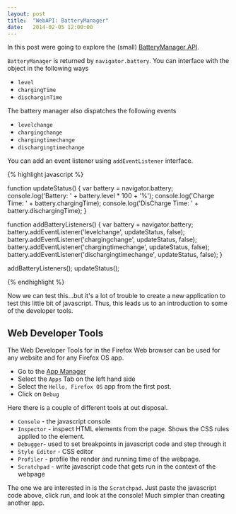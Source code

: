 ```yaml
---
layout: post
title:  "WebAPI: BatteryManager"
date:   2014-02-05 12:00:00
---
```



In this post were going to explore the (small) [BatteryManager API](https://developer.mozilla.org/en-US/docs/Web/API/BatteryManager).

`BatteryManager` is returned by `navigator.battery`. You can interface with the object in the following ways

* `level`
* `chargingTime`
* `discharginTime`

The battery manager also dispatches the following events

* `levelchange`
* `chargingchange`
* `chargingtimechange`
* `dischargingtimechange`

You can add an event listener using `addEventListener` interface.


{% highlight javascript %}

function updateStatus() {
    var battery = navigator.battery;
    console.log('Battery: ' + battery.level * 100 + '%');
    console.log('Charge Time: ' + battery.chargingTime);
    console.log('DisCharge Time: ' + battery.dischargingTime);
}

function addBatteryListeners() {
    var battery = navigator.battery;
    battery.addEventListener('levelchange', updateStatus, false);
    battery.addEventListener('chargingchange', updateStatus, false);
    battery.addEventListener('chargingtimechange', updateStatus, false);
    battery.addEventListener('dischargingtimechange', updateStatus, false);
}

addBatteryListeners();
updateStatus();

{% endhighlight %}

Now we can test this...but it's a lot of trouble to create a new application to test this little bit of javascript. Thus, this leads us to an introduction to some of the developer tools.

## Web Developer Tools

The Web Developer Tools for in the Firefox Web browser can be used for any website and for any Firefox OS app. 

* Go to the [App Manager](about:app-manager)
* Select the `Apps` Tab on the left hand side
* Select the `Hello, Firefox OS` app from the first post.
* Click on `Debug`

Here there is a couple of different tools at out disposal.

* `Console` - the javascript console
* `Inspector` - inspect HTML elements from the page. Shows the CSS rules applied to the element.
* `Debugger`- used to set breakpoints in javascript code and step through it
* `Style Editor` - CSS editor
* `Profiler` - profile the render and running time of the webpage.
* `Scratchpad` - write javascript code that gets run in the context of the webpage

The one we are interested in is the `Scratchpad`. Just paste the javascript code above, click run, and look at the console! Much simpler than creating another app.


